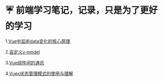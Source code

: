 # ☔️ 前端学习笔记，记录，只是为了更好的学习

1.[Vue中监听data变化的核心原理](https://github.com/fuhangyl/VueNote/issues/1)

2.[自定义v-model](https://github.com/fuhangyl/VueNote/issues/2)

3.[Vue组件间的通讯](https://github.com/fuhangyl/VueNote/issues/3)

4.[Vuex状态管理模式的使用与理解](https://github.com/fuhangyl/VueNote/issues/4)



